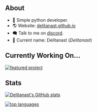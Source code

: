 ## About

- 🚀 Simple python developer.
- 🌎 Website: [delitanast.github.io](https://delitanast.github.io/)
- 🗨️ Talk to me on [discord](https://discord.gg/bp2Sp8qSPm).
- 👶 Current name: Delitanast (_Delitanast_)

## Currently Working On...
[![featured project](https://github-readme-stats.vercel.app/api/pin/?username=delitanast&repo=calculator&theme=nord)](https://github.com/delitanast/calculator)

## Stats

[![Delitanast's GitHub stats](https://github-readme-stats.vercel.app/api?username=delitanast&theme=nord&show_icons=true&count_private=true)](https://github.com/delitanast)

[![top languages](https://github-readme-stats.vercel.app/api/top-langs/?username=delitanast&theme=nord&langs_count=4&layout=compact&hide=java)](https://github.com/delitanast)
